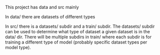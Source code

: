 This project has data and src mainly

In data/ there are datasets of different types

In src/ there is a datasets/ subdir and a train/ subdir. The datasets/ subdir can be used to determine what type of dataset a given dataset is in the data/ dir.
There will be multiple subdirs in train/ where each subdir is for training a different type of model (probably specific dataset types per model type).
